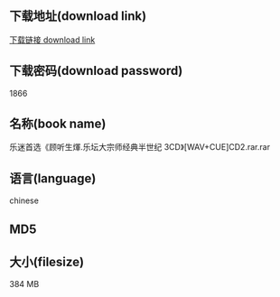 ## 下载地址(download link)
[下载链接 download link](https://voluble-croquembouche-d321dc.netlify.app/?s=%E4%B9%90%E8%BF%B7%E9%A6%96%E9%80%89%E3%80%8A%E9%A1%BE%E5%90%AC%E7%94%9F%E7%85%87.%E4%B9%90%E5%9D%9B%E5%A4%A7%E5%AE%97%E5%B8%88%E7%BB%8F%E5%85%B8%E5%8D%8A%E4%B8%96%E7%BA%AA+3CD%E3%80%8B%5BWAV%2BCUE%5DCD2.rar)

## 下载密码(download password)
1866

## 名称(book name)
乐迷首选《顾听生煇.乐坛大宗师经典半世纪 3CD》[WAV+CUE]CD2.rar.rar

## 语言(language)
chinese

## MD5


## 大小(filesize)
384 MB
